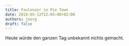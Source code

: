 ```yaml
---
title: Faulenzer in Pie Town
date: 2018-05-12T12:05:00+02:00
authors: joerg
draft: false
---
```


Heute würde den ganzen Tag unbekannt nichts gemacht.



